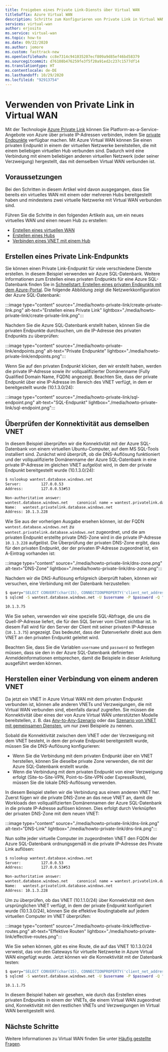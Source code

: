 ```yaml
---
title: Freigeben eines Private Link-Diensts über Virtual WAN
titleSuffix: Azure Virtual WAN
description: Schritte zum Konfigurieren von Private Link in Virtual WAN
services: virtual-wan
author: erjosito
ms.service: virtual-wan
ms.topic: how-to
ms.date: 09/22/2020
ms.author: jomore
ms.custom: fasttrack-new
ms.openlocfilehash: cc8e7314c941035207ecf809a9d85ef46bd58379
ms.sourcegitcommit: d76108b476259fe3f5f20a91ed2c237c1577df14
ms.translationtype: HT
ms.contentlocale: de-DE
ms.lasthandoff: 10/29/2020
ms.locfileid: "92913754"
---
```

# <a name="use-private-link-in-virtual-wan"></a>Verwenden von Private Link in Virtual WAN

Mit der Technologie [Azure Private Link](../private-link/private-link-overview.md) können Sie Platform-as-a-Service-Angebote von Azure über private IP-Adressen verbinden, indem Sie [private Endpunkte](../private-link/private-endpoint-overview.md) verfügbar machen. Mit Azure Virtual WAN können Sie einen privaten Endpunkt in einem der virtuellen Netzwerke bereitstellen, die mit einem beliebigen virtuellen Hub verbunden sind. Dadurch wird eine Verbindung mit einem beliebigen anderen virtuellen Netzwerk (oder seiner Verzweigung) hergestellt, das mit demselben Virtual WAN verbunden ist.

## <a name="before-you-begin"></a>Voraussetzungen

Bei den Schritten in diesem Artikel wird davon ausgegangen, dass Sie bereits ein virtuelles WAN mit einem oder mehreren Hubs bereitgestellt haben und mindestens zwei virtuelle Netzwerke mit Virtual WAN verbunden sind.

Führen Sie die Schritte in den folgenden Artikeln aus, um ein neues virtuelles WAN und einen neuen Hub zu erstellen:

* [Erstellen eines virtuellen WAN](virtual-wan-site-to-site-portal.md#openvwan)
* [Erstellen eines Hubs](virtual-wan-site-to-site-portal.md#hub)
* [Verbinden eines VNET mit einem Hub](virtual-wan-site-to-site-portal.md#hub)

## <a name="create-a-private-link-endpoint"></a><a name="endpoint"></a>Erstellen eines Private Link-Endpunkts

Sie können einen Private Link-Endpunkt für viele verschiedene Dienste erstellen. In diesem Beispiel verwenden wir Azure SQL-Datenbank. Weitere Informationen zum Erstellen eines privaten Endpunkts für eine Azure SQL-Datenbank finden Sie in [Schnellstart: Erstellen eines privaten Endpunkts mit dem Azure-Portal](../private-link/create-private-endpoint-portal.md). Die folgende Abbildung zeigt die Netzwerkkonfiguration der Azure SQL-Datenbank:

:::image type="content" source="./media/howto-private-link/create-private-link.png" alt-text="Erstellen eines Private Link" lightbox="./media/howto-private-link/create-private-link.png":::

Nachdem Sie die Azure SQL-Datenbank erstellt haben, können Sie die privaten Endpunkte durchsuchen, um die IP-Adresse des privaten Endpunkts zu überprüfen:

:::image type="content" source="./media/howto-private-link/endpoints.png" alt-text="Private Endpunkte" lightbox="./media/howto-private-link/endpoints.png":::

Wenn Sie auf den privaten Endpunkt klicken, den wir erstellt haben, werden die private IP-Adresse sowie ihr vollqualifizierter Domänenname (Fully Qualified Domain Name, FQDN) angezeigt. Beachten Sie, dass der private Endpunkt über eine IP-Adresse im Bereich des VNET verfügt, in dem er bereitgestellt wurde (10.1.3.0/24):

:::image type="content" source="./media/howto-private-link/sql-endpoint.png" alt-text="SQL-Endpunkt" lightbox="./media/howto-private-link/sql-endpoint.png":::

## <a name="verify-connectivity-from-the-same-vnet"></a><a name="connectivity"></a>Überprüfen der Konnektivität aus demselben VNET

In diesem Beispiel überprüfen wir die Konnektivität mit der Azure SQL-Datenbank von einem virtuellen Ubuntu-Computer, auf dem MS SQL-Tools installiert sind. Zunächst wird überprüft, ob die DNS-Auflösung funktioniert und der vollqualifizierte Domänenname der Azure SQL-Datenbank in eine private IP-Adresse im gleichen VNET aufgelöst wird, in dem der private Endpunkt bereitgestellt wurde (10.1.3.0/24):

```bash
$ nslookup wantest.database.windows.net
Server:         127.0.0.53
Address:        127.0.0.53#53

Non-authoritative answer:
wantest.database.windows.net    canonical name = wantest.privatelink.database.windows.net.
Name:   wantest.privatelink.database.windows.net
Address: 10.1.3.228
```

Wie Sie aus der vorherigen Ausgabe ersehen können, ist der FQDN `wantest.database.windows.net` zu `wantest.privatelink.database.windows.net` zugeordnet, und die am privaten Endpunkt erstellte private DNS-Zone wird in die private IP-Adresse `10.1.3.228` aufgelöst. Die Überprüfung der privaten DNS-Zone ergibt, dass für den privaten Endpunkt, der der privaten IP-Adresse zugeordnet ist, ein A-Eintrag vorhanden ist:

:::image type="content" source="./media/howto-private-link/dns-zone.png" alt-text="DNS-Zone" lightbox="./media/howto-private-link/dns-zone.png":::

Nachdem wir die DNS-Auflösung erfolgreich überprüft haben, können wir versuchen, eine Verbindung mit der Datenbank herzustellen:

```bash
$ query="SELECT CONVERT(char(15), CONNECTIONPROPERTY('client_net_address'));"
$ sqlcmd -S wantest.database.windows.net -U $username -P $password -Q "$query"

10.1.3.75
```

Wie Sie sehen, verwenden wir eine spezielle SQL-Abfrage, die uns die Quell-IP-Adresse liefert, die für den SQL Server vom Client sichtbar ist. In diesem Fall wird für den Server der Client mit seiner privaten IP-Adresse (`10.1.3.75`) angezeigt. Das bedeutet, dass der Datenverkehr direkt aus dem VNET an den privaten Endpunkt geleitet wird.

Beachten Sie, dass Sie die Variablen `username` und `password` so festlegen müssen, dass sie den in der Azure SQL-Datenbank definierten Anmeldeinformationen entsprechen, damit die Beispiele in dieser Anleitung ausgeführt werden können.

## <a name="connect-from-a-different-vnet"></a><a name="vnet">Herstellen einer Verbindung von einem anderen VNET</a>

Da jetzt ein VNET in Azure Virtual WAN mit dem privaten Endpunkt verbunden ist, können alle anderen VNETs und Verzweigungen, die mit Virtual WAN verbunden sind, ebenfalls darauf zugreifen. Sie müssen die Konnektivität über eines der von Azure Virtual WAN unterstützten Modelle bereitstellen, z. B. das [Any-to-Any-Szenario](scenario-any-to-any.md) oder das [Szenario von VNET mit gemeinsamen Diensten](scenario-shared-services-vnet.md), um nur zwei Beispiele zu nennen.

Sobald die Konnektivität zwischen dem VNET oder der Verzweigung mit dem VNET besteht, in dem der private Endpunkt bereitgestellt wurde, müssen Sie die DNS-Auflösung konfigurieren:

* Wenn Sie die Verbindung mit dem privaten Endpunkt über ein VNET herstellen, können Sie dieselbe private Zone verwenden, die mit der Azure SQL-Datenbank erstellt wurde.
* Wenn die Verbindung mit dem privaten Endpunkt von einer Verzweigung erfolgt (Site-to-Site-VPN, Point-to-Site-VPN oder ExpressRoute), müssen Sie die lokale DNS-Auflösung verwenden.

In diesem Beispiel stellen wir die Verbindung aus einem anderen VNET her. Zuerst fügen wir die private DNS-Zone an das neue VNET an, damit die Workloads den vollqualifizierten Domänennamen der Azure SQL-Datenbank in die private IP-Adresse auflösen können. Dies erfolgt durch Verknüpfen der privaten DNS-Zone mit dem neuen VNET:

:::image type="content" source="./media/howto-private-link/dns-link.png" alt-text="DNS-Link" lightbox="./media/howto-private-link/dns-link.png":::

Nun sollte jeder virtuelle Computer im zugeordneten VNET den FQDN der Azure SQL-Datenbank ordnungsgemäß in die private IP-Adresse des Private Link auflösen:

```bash
$ nslookup wantest.database.windows.net
Server:         127.0.0.53
Address:        127.0.0.53#53

Non-authoritative answer:
wantest.database.windows.net    canonical name = wantest.privatelink.database.windows.net.
Name:   wantest.privatelink.database.windows.net
Address: 10.1.3.228
```

Um zu überprüfen, ob das VNET (10.1.1.0/24) über Konnektivität mit dem ursprünglichen VNET verfügt, in dem der private Endpunkt konfiguriert wurde (10.1.3.0/24), können Sie die effektive Routingtabelle auf jedem virtuellen Computer im VNET überprüfen:

:::image type="content" source="./media/howto-private-link/effective-routes.png" alt-text="Effektive Routen" lightbox="./media/howto-private-link/effective-routes.png":::

Wie Sie sehen können, gibt es eine Route, die auf das VNET 10.1.3.0/24 verweist, das von den Gateways für virtuelle Netzwerke in Azure Virtual WAN eingefügt wurde. Jetzt können wir die Konnektivität mit der Datenbank testen:

```bash
$ query="SELECT CONVERT(char(15), CONNECTIONPROPERTY('client_net_address'));"
$ sqlcmd -S wantest.database.windows.net -U $username -P $password -Q "$query"

10.1.1.75
```

In diesem Beispiel haben wir gesehen, wie durch das Erstellen eines privaten Endpunkts in einem der VNETs, die einem Virtual WAN zugeordnet sind, Konnektivität mit den restlichen VNETs und Verzweigungen im Virtual WAN bereitgestellt wird.

## <a name="next-steps"></a>Nächste Schritte

Weitere Informationen zu Virtual WAN finden Sie unter [Häufig gestellte Fragen](virtual-wan-faq.md).
